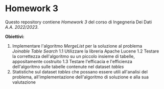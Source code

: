 # Homework 3

Questo repository contiene *Homework 3* del corso di Ingegneria Dei Dati *A.A. 2022/2023*.

**Obiettivi:**
1. Implementare l'algoritmo *MergeList* per la soluzione al problema *Joinable Table Search*
  1.1 Utilizzare la libreria Apache Lucene
  1.2 Testare la correttezza dell'algoritmo su un piccolo insieme di tabelle, appositamente costruito
  1.3 Testare l'efficacia e l'efficienza dell'algoritmo sulle tabelle contenute nel dataset *tables*
2. Statistiche sul dataset *tables* che possano essere utili all'analisi del problema, all'implementazione dell'algoritmo di soluzione e alla sua valutazione


